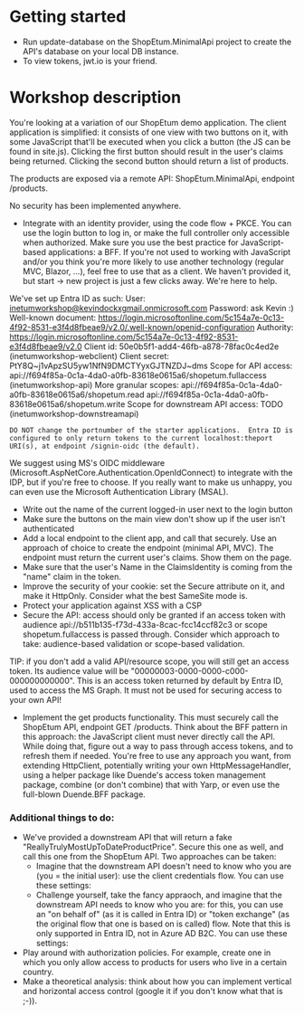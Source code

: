 # Getting started
- Run update-database on the ShopEtum.MinimalApi project to create the API's database on your local DB instance.  
- To view tokens, jwt.io is your friend.

# Workshop description

You're looking at a variation of our ShopEtum demo application.  The client application is simplified: it consists of one view with two buttons on it, with some JavaScript that'll be executed when you click a button (the JS can be found in site.js).  Clicking the first button should result in the user's claims being returned.  Clicking the second button should return a list of products.  

The products are exposed via a remote API: ShopEtum.MinimalApi, endpoint /products.

No security has been implemented anywhere.  

- Integrate with an identity provider, using the code flow + PKCE.  You can use the login button to log in, or make the full controller only accessible when authorized.  Make sure you use the best practice for JavaScript-based applications: a BFF.  If you're not used to working with JavaScript and/or you think you're more likely to use another technology (regular MVC, Blazor, ...), feel free to use that as a client. We haven't provided it, but start -> new project is just a few clicks away.  We're here to help. 

We've set up Entra ID as such:
	User: inetumworkshop@kevindockxgmail.onmicrosoft.com
	Password: ask Kevin :)
	Well-known document: https://login.microsoftonline.com/5c154a7e-0c13-4f92-8531-e3f4d8fbeae9/v2.0/.well-known/openid-configuration
	Authority: https://login.microsoftonline.com/5c154a7e-0c13-4f92-8531-e3f4d8fbeae9/v2.0
	Client id: 50e0b5f1-add4-46fb-a878-78fac0c4ed2e (inetumworkshop-webclient)
	Client secret: PtY8Q~j1vApzSU5yw1NfN9DMCTYyxGJTNZDJ~dms
	Scope for API access: api://f694f85a-0c1a-4da0-a0fb-83618e0615a6/shopetum.fullaccess (inetumworkshop-api)
	More granular scopes: 
		api://f694f85a-0c1a-4da0-a0fb-83618e0615a6/shopetum.read
		api://f694f85a-0c1a-4da0-a0fb-83618e0615a6/shopetum.write
	Scope for downstream API access: TODO (inetumworkshop-downstreamapi)
	
	DO NOT change the portnumber of the starter applications.  Entra ID is configured to only return tokens to the current localhost:theport URI(s), at endpoint /signin-oidc (the default).
			
We suggest using MS's OIDC middleware (Microsoft.AspNetCore.Authentication.OpenIdConnect) to integrate with the IDP, but if you're free to choose.  If you really want to make us unhappy, you can even use the Microsoft Authentication Library (MSAL).

- Write out the name of the current logged-in user next to the login button
- Make sure the buttons on the main view don't show up if the user isn't authenticated 
- Add a local endpoint to the client app, and call that securely.  Use an approach of choice to create the endpoint (minimal API, MVC).  The endpoint must return the current user's claims.  Show them on the page.
- Make sure that the user's Name in the ClaimsIdentity is coming from the "name" claim in the token.
- Improve the security of your cookie: set the Secure attribute on it, and make it HttpOnly.  Consider what the best SameSite mode is.  
- Protect your application against XSS with a CSP
- Secure the API: access should only be granted if an access token with audience api://b511b135-f73d-433a-8cac-fcc14ccf82c3 or scope shopetum.fullaccess is passed through. Consider which approach to take: audience-based validation or scope-based validation.

TIP: if you don't add a valid API/resource scope, you will still get an access token.  Its audience value will be "00000003-0000-0000-c000-000000000000".  This is an access token returned by default by Entra ID, used to access the MS Graph.  It must not be used for securing access to your own API!

- Implement the get products functionality. This must securely call the ShopEtum API, endpoint GET /products.  Think about the BFF pattern in this approach: the JavaScript client must never directly call the API.  While doing that, figure out a way to pass through access tokens, and to refresh them if needed.  You're free to use any approach you want, from extending HttpClient, potentially writing your own HttpMessageHandler, using a helper package like Duende's access token management package, combine (or don't combine) that with Yarp, or even use the full-blown Duende.BFF package. 

### Additional things to do: 
- We've provided a downstream API that will return a fake "ReallyTrulyMostUpToDateProductPrice". Secure this one as well, and call this one from the ShopEtum API.  Two approaches can be taken: 
	- Imagine that the downstream API doesn't need to know who you are (you = the initial user): use the client credentials flow.  You can use these settings: 
	- Challenge yourself, take the fancy appraoch, and imagine that the downstream API needs to know who you are: for this, you can use an "on behalf of"  (as it is called in Entra ID) or "token exchange" (as the original flow that one is based on is called) flow.  Note that this is only supported in Entra ID, not in Azure AD B2C.  You can use these settings:
- Play around with authorization policies.  For example, create one in which you only allow access to products for users who live in a certain country. 
- Make a theoretical analysis: think about how you can implement vertical and horizontal access control (google it if you don't know what that is ;-)).  